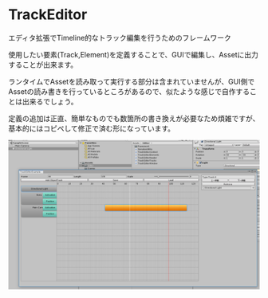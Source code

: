 # TrackEditor
エディタ拡張でTimeline的なトラック編集を行うためのフレームワーク

使用したい要素(Track,Element)を定義することで、GUIで編集し、Assetに出力することが出来ます。

ランタイムでAssetを読み取って実行する部分は含まれていませんが、GUI側でAssetの読み書きを行っているところがあるので、似たような感じで自作することは出来るでしょう。

定義の追加は正直、簡単なものでも数箇所の書き換えが必要なため煩雑ですが、基本的にはコピペして修正で済む形になっています。

![エディタ画面](Images/TrackEditor.png "エディタ画面")
